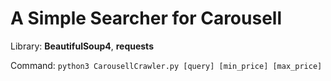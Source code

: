 # A Simple Searcher for Carousell

Library: **BeautifulSoup4**, **requests**

Command: `python3 CarousellCrawler.py [query] [min_price] [max_price]`
